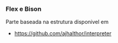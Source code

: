 ### Flex e Bison

Parte baseada na estrutura disponivel em
- https://github.com/ajhalthor/interpreter
